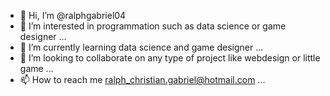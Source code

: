 - 👋 Hi, I’m @ralphgabriel04
- 👀 I’m interested in programmation such as data science or game designer ...
- 🌱 I’m currently learning data science and game designer ...
- 💞️ I’m looking to collaborate on any type of project like webdesign or little game ...
- 📫 How to reach me ralph_christian.gabriel@hotmail.com ...

<!---
ralphgabriel04/ralphgabriel04 is a ✨ special ✨ repository because its `README.md` (this file) appears on your GitHub profile.
You can click the Preview link to take a look at your changes.
--->
